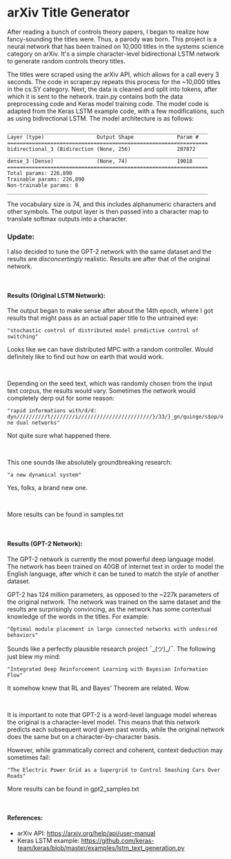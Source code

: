 # arXiv Title Generator

After reading a bunch of controls theory papers, I began to realize how fancy-sounding the titles were. Thus, a parody was born. This project is a neural network that has been trained on 10,000 titles in the systems science category on arXiv. It's a simple character-level bidirectional LSTM network to generate random controls theory titles.  

The titles were scraped using the arXiv API, which allows for a call every 3 seconds. The code in scraper.py repeats this process for the ~10,000 titles in the cs.SY category. Next, the data is cleaned and split into tokens, after which it is sent to the network. train.py contains both the data preprocessing code and Keras model training code. The model code is adapted from the Keras LSTM example code, with a few modifications, such as using bidirectional LSTM. The model architecture is as follows:

```
_________________________________________________________________
Layer (type)                 Output Shape              Param #   
=================================================================
bidirectional_3 (Bidirection (None, 256)               207872    
_________________________________________________________________
dense_3 (Dense)              (None, 74)                19018     
=================================================================
Total params: 226,890
Trainable params: 226,890
Non-trainable params: 0
_________________________________________________________________

```

The vocabulary size is 74, and this includes alphanumeric characters and other symbols. The output layer is then passed into a character map to translate softmax outputs into a character.  

### Update:
I also decided to tune the GPT-2 network with the same dataset and the results are _disconcertingly_ realistic. Results are after that of the original network.

<p>&nbsp;</p>

#### Results (Original LSTM Network):
  
The output began to make sense after about the 14th epoch, where I got results that might pass as an actual paper title to the untrained eye:

```"stochastic control of distributed model predictive control of switching"```

Looks like we can have distributed MPC with a random controller. Would definitely like to find out how on earth that would work.  
  
<p>&nbsp;</p>
  
Depending on the seed text, which was randomly chosen from the input text corpus, the results would vary. Sometimes the network would completely derp out for some reason:

```"rapid informations with/d/d: dyn//////////t////////i////////////////////////}/33/}_gn/quinge/s$op/one dual networks"```

Not quite sure what happened there.  
  
<p>&nbsp;</p>
  
This one sounds like absolutely groundbreaking research:

```"a new dynamical system"```

Yes, folks, a brand new one.

<p>&nbsp;</p>

More results can be found in samples.txt

<p>&nbsp;</p>

#### Results (GPT-2 Network):

The GPT-2 network is currently the most powerful deep language model. The network has been trained on 40GB of internet text in order to model the English language, after which it can be tuned to match the _style_ of another dataset.  

GPT-2 has 124 million parameters, as opposed to the ~227k parameters of the original network. The network was trained on the same dataset and the results are surprisingly convincing, as the network has some contextual knowledge of the words in the titles. For example:

``` "Optimal module placement in large connected networks with undesired behaviors" ```

Sounds like a perfectly plausible research project ¯\_(ツ)_/¯. The following just blew my mind:

``` "Integrated Deep Reinforcement Learning with Bayesian Information Flow" ```

It somehow knew that RL and Bayes' Theorem are related. Wow.

<p>&nbsp;</p>

It is important to note that GPT-2 is a word-level language model whereas the original is a character-level model. This means that this network predicts each subsequent word given past words, while the original network does the same but on a character-by-character basis.    

However, while grammatically correct and coherent, context deduction may sometimes fail:

```"The Electric Power Grid as a Supergrid to Control Smashing Cars Over Roads" ```

More results can be found in gpt2_samples.txt

<p>&nbsp;</p>

#### References:
- arXiv API: https://arxiv.org/help/api/user-manual
- Keras LSTM example: https://github.com/keras-team/keras/blob/master/examples/lstm_text_generation.py 

